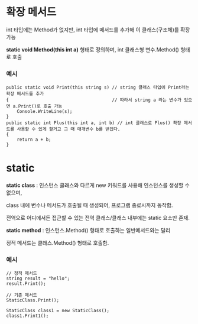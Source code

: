 # 확장 메서드
int 타입에는 Method가 없지만, int 타입에 메서드를 추가해 이 클래스(구조체)를 확장 가능

**static void Method(this int a)** 형태로 정의하며, int 클래스형 변수.Method() 형태로 호출
### 예시
```
public static void Print(this string s) // string 클래스 타입에 Print라는 확장 메서드를 추가
{                                       // 따라서 string a 라는 변수가 있으면 a.Print()로 호출 가능
    Console.WriteLine(s);
}
public static int Plus(this int a, int b) // int 클래스로 Plus() 확장 메서드를 사용할 수 있게 할거고 그 때 매개변수 b를 받겠다.
{
    return a + b;
}
```

# static

**static class** : 인스턴스 클래스와 다르게 new 키워드를 사용해 인스턴스를 생성할 수 없으며, 

class 내에 변수나 메서드가 호출될 때 생성되어, 프로그램 종료시까지 동작함.

전역으로 어디에서든 접근할 수 있는 전역 클래스/클래스 내부에는 static 요소만 존재.



**static method** : 인스턴스.Method() 형태로 호출하는 일반메서드와는 달리 

정적 메서드는 클래스.Method() 형태로 호출함.

### 예시

```
// 정적 메서드
string result = "hello";
result.Print();

// 기존 메서드
StaticClass.Print();

StaticClass class1 = new StaticClass();
class1.Print1();
```

